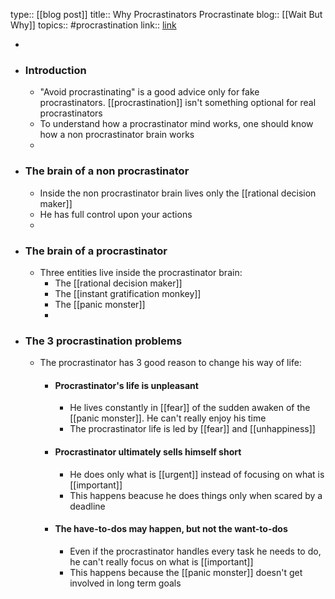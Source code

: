 type:: [[blog post]]
title:: Why Procrastinators Procrastinate
blog:: [[Wait But Why]] 
topics:: #procrastination 
link:: [link](https://waitbutwhy.com/2013/10/why-procrastinators-procrastinate.html)

-
- ### Introduction
	- "Avoid procrastinating" is a good advice only for fake procrastinators. [[procrastination]] isn't something optional for real procrastinators
	- To understand how a procrastinator mind works, one should know how a non procrastinator brain works
	-
- ### The brain of a non procrastinator
	- Inside the non procrastinator brain lives only the [[rational decision maker]]
	- He has full control upon your actions
	-
- ### The brain of a procrastinator
	- Three entities live inside the procrastinator brain:
		- The [[rational decision maker]]
		- The [[instant gratification monkey]]
		- The [[panic monster]]
		-
- ### The 3 procrastination problems
	- The procrastinator has 3 good reason to change his way of life:
		- #### Procrastinator's life is unpleasant
			- He lives constantly in [[fear]] of the sudden awaken of the [[panic monster]]. He can't really enjoy his time
			- The procrastinator life is led by [[fear]] and [[unhappiness]]
		- #### Procrastinator ultimately sells himself short
			- He does only what is [[urgent]] instead of focusing on what is [[important]]
			- This happens beacuse he does things only when scared by a deadline
		- #### The have-to-dos may happen, but not the want-to-dos
			- Even if the procrastinator handles every task he needs to do, he can't really focus on what is [[important]]
			- This happens because the [[panic monster]] doesn't get involved in long term goals